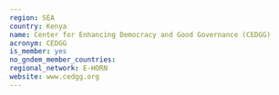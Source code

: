 ```yaml
---
region: SEA
country: Kenya
name: Center for Enhancing Democracy and Good Governance (CEDGG)
acronym: CEDGG
is_member: yes
no_gndem_member_countries: 
regional_network: E-HORN
website: www.cedgg.org
---
```

